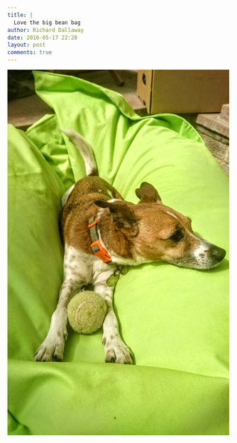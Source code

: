 ```yaml
---
title: |
  Love the big bean bag
author: Richard Dallaway
date: 2016-05-17 22:28
layout: post
comments: true
---
```


<div><a href="/media/tp_IMG_20160516_134918~2.jpg"><img src="/media/tp_thumb_IMG_20160516_134918~2.jpg" width="500" height="824"/></a></div>


  
      